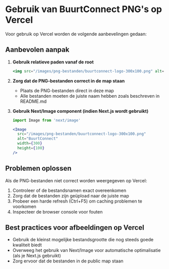 # Gebruik van BuurtConnect PNG's op Vercel

Voor gebruik op Vercel worden de volgende aanbevelingen gedaan:

## Aanbevolen aanpak

1. **Gebruik relatieve paden vanaf de root**
   ```jsx
   <img src="/images/png-bestanden/buurtconnect-logo-300x100.png" alt="BuurtConnect" />
   ```

2. **Zorg dat de PNG-bestanden correct in de map staan**
   - Plaats de PNG-bestanden direct in deze map
   - Alle bestanden moeten de juiste naam hebben zoals beschreven in README.md

3. **Gebruik Next/Image component (indien Next.js wordt gebruikt)**
   ```jsx
   import Image from 'next/image'
   
   <Image 
     src="/images/png-bestanden/buurtconnect-logo-300x100.png"
     alt="BuurtConnect"
     width={300}
     height={100}
   />
   ```

## Problemen oplossen

Als de PNG-bestanden niet correct worden weergegeven op Vercel:

1. Controleer of de bestandsnamen exact overeenkomen
2. Zorg dat de bestanden zijn geüpload naar de juiste map
3. Probeer een harde refresh (Ctrl+F5) om caching problemen te voorkomen
4. Inspecteer de browser console voor fouten

## Best practices voor afbeeldingen op Vercel

- Gebruik de kleinst mogelijke bestandsgrootte die nog steeds goede kwaliteit biedt
- Overweeg het gebruik van Next/Image voor automatische optimalisatie (als je Next.js gebruikt)
- Zorg ervoor dat de bestanden in de public map staan 